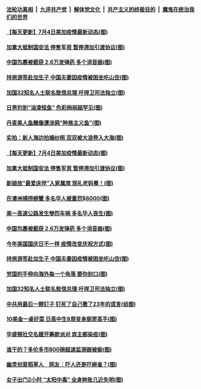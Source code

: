 ####  [法轮功真相](../../../../basic/blob/master/README.md?t=07050302) &nbsp;|&nbsp; [九评共产党](../../../../9ping.md/blob/master/README.md?t=07050302) &nbsp;|&nbsp; [解体党文化](../../../../jtdwh.md/blob/master/README.md?t=07050302)  &nbsp;|&nbsp; [共产主义的终极目的](../../../../gczydzjmd.md/blob/master/README.md?t=07050302) &nbsp;|&nbsp; [魔鬼在统治我们的世界](../../../../mgztzwmdsj.md/blob/master/README.md?t=07050302) 

#### [【每天更新】7月4日美加疫情最新动态(图)](../pages/p3/938379.md?t=07050302) 

#### [加拿大抵制国安法 停售军资 暂停港加引渡协议(图)](../pages/p3/938612.md?t=07050302) 


#### [中国包裹被截获 2.6万发弹药 多个消音器(图)](../pages/p3/938590.md?t=07050302) 

#### [持旅游签赴加生子 中国夫妻因疫情被困坐吃山空(图)](../pages/p3/938514.md?t=07050302) 

#### [加国32知名人士联名致信总理 吁捍卫司法独立(图)](../pages/p3/938495.md?t=07050302) 

#### [日男钓到“油漆怪鱼” 色彩绚丽超罕见(图)](../pages/p3/938680.md?t=07050302) 

#### [丹麦美人鱼雕像遭涂鸦“种族主义鱼”(图)](../pages/p3/938679.md?t=07050302) 

#### [实拍：新人海边拍婚纱照 双双被大浪卷入大海(图)](../pages/p3/938670.md?t=07050302) 

#### [【每天更新】7月4日美加疫情最新动态(图)](../pages/p3/938379.md?t=07050302) 

#### [加拿大抵制国安法 停售军资 暂停港加引渡协议(图)](../pages/p3/938612.md?t=07050302) 

#### [新娘放“最爱床伴”入家属席 观礼老妈晕！(图)](../pages/p3/938599.md?t=07050302) 

#### [在澳洲捕捞螃蟹 多名华人被重罚$6000(图)](../pages/p3/938494.md?t=07050302) 

#### [美一高速公路发生惨烈车祸 多名华人丧生(图)](../pages/p3/938592.md?t=07050302) 


#### [中国包裹被截获 2.6万发弹药 多个消音器(图)](../pages/p3/938590.md?t=07050302) 

#### [今年美国国庆日不一样 疫情改变庆祝方式(图)](../pages/p3/938587.md?t=07050302) 

#### [持旅游签赴加生子 中国夫妻因疫情被困坐吃山空(图)](../pages/p3/938514.md?t=07050302) 

#### [党国的手伸向海外每一个角落 要你封口(图)](../pages/p3/938521.md?t=07050302) 

#### [加国32知名人士联名致信总理 吁捍卫司法独立(图)](../pages/p3/938495.md?t=07050302) 

#### [中共用最后一颗钉子 钉死了自己撒了23年的谎言(组图)](../pages/p3/938473.md?t=07050302) 

#### [10美金一桌好菜 日高中生8周变身厨房高手(图)](../pages/p3/938490.md?t=07050302) 

#### [华盛顿社交名媛开筹款派对 宾主都染疫(图)](../pages/p3/938483.md?t=07050302) 

#### [谁干的？多伦多市800磅超速监测器被偷(图)](../pages/p3/938482.md?t=07050302) 

#### [幽灵创意稻草人　网友：吓人还是吓麻雀？(图)](../pages/p3/938470.md?t=07050302) 

#### [女子出门2小时 “太阳中毒” 全身肿胀几近失明(图)](../pages/p3/938463.md?t=07050302) 

